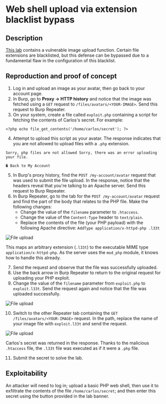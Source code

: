 # Web shell upload via extension blacklist bypass

## Description

[This lab](https://portswigger.net/web-security/file-upload/lab-file-upload-web-shell-upload-via-extension-blacklist-bypass) contains a vulnerable image upload function. Certain file extensions are blacklisted, but this defense can be bypassed due to a fundamental flaw in the configuration of this blacklist. 

## Reproduction and proof of concept

1. Log in and upload an image as your avatar, then go back to your account page.
2. In Burp, go to **Proxy -> HTTP history** and notice that the image was fetched using a `GET` request to `/files/avatars/<YOUR-IMAGE>`. Send this request to Burp Repeater.
3. On your system, create a file called `exploit.php` containing a script for fetching the contents of Carlos's secret. For example:

```text
<?php echo file_get_contents('/home/carlos/secret'); ?> 
```

4. Attempt to upload this script as your avatar. The response indicates that you are not allowed to upload files with a `.php` extension. 

```text
Sorry, php files are not allowed Sorry, there was an error uploading your file.

� Back to My Account
```

5. In Burp's proxy history, find the `POST /my-account/avatar` request that was used to submit the file upload. In the response, notice that the headers reveal that you're talking to an Apache server. Send this request to Burp Repeater.
6. In Burp Repeater, go to the tab for the `POST /my-account/avatar` request and find the part of the body that relates to the PHP file. Make the following changes:
    - Change the value of the `filename` parameter to `.htaccess`.
    - Change the value of the `Content-Type` header to `text/plain`.
    - Replace the contents of the file (your PHP payload) with the following Apache directive: `AddType application/x-httpd-php .l33t`

![File upload](/_static/images/upload5.png)

This maps an arbitrary extension (`.l33t`) to the executable MIME type` application/x-httpd-php`. As the server uses the `mod_php` module, it knows how to handle this already.

7. Send the request and observe that the file was successfully uploaded. 
8. Use the back arrow in Burp Repeater to return to the original request for uploading your PHP exploit. 
9. Change the value of the `filename` parameter from `exploit.php` to `exploit.l33t`. Send the request again and notice that the file was uploaded successfully.

![File upload](/_static/images/upload6.png)

10. Switch to the other Repeater tab containing the `GET /files/avatars/<YOUR-IMAGE>` request. In the path, replace the name of your image file with `exploit.l33t` and send the request. 

![File upload](/_static/images/upload7.png)

Carlos's secret was returned in the response. Thanks to the malicious `.htaccess` file, the `.l33t` file was executed as if it were a `.php` file.

11. Submit the secret to solve the lab. 

## Exploitability

An attacker will need to log in; upload a basic PHP web shell, then use it to exfiltrate the contents of the file `/home/carlos/secret`; and then enter this secret using the button provided in the lab banner. 
